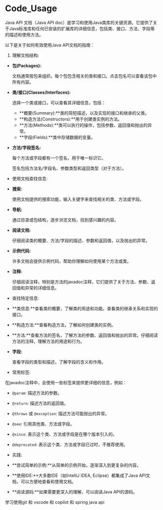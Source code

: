# Code_Usage

Java API 文档（Java API doc）是学习和使用Java类库的关键资源。它提供了关于Java标准库和任何已安装的扩展库的详细信息，包括类、接口、方法、字段等的描述和使用方法。

以下是关于如何有效使用Java API文档的指南：



1. 理解文档结构:



- **包(Packages):**

  文档通常按包来组织。每个包包含相关的类和接口。点击包名可以查看该包中所有内容。

- **类/接口(Classes/Interfaces):**

  选择一个类或接口，可以查看其详细信息，包括：

  - **概要(Summary):**类的简短描述，以及实现的接口和继承的父类。
  - **构造方法(Constructors):**用于创建类实例的方法。
  - **方法(Methods):**类可以执行的操作，包括参数、返回值和抛出的异常。
  - **字段(Fields):**类中存储数据的变量。

- **方法/字段签名:**

  每个方法或字段都有一个签名，用于唯一标识它。

  签名包括方法名/字段名、参数类型和返回类型（对于方法）。

  

- 使用文档查找信息:



- **搜索:**

  使用文档提供的搜索功能，输入关键字来查找相关的类、方法或字段。

- **导航:**

  通过目录或包结构，逐步浏览文档，找到感兴趣的内容。

- **阅读文档:**

  仔细阅读类的概要、方法/字段的描述、参数和返回值，以及抛出的异常。

- **示例代码:**

  许多文档会提供示例代码，帮助你理解如何使用某个方法或类。

- **注释:**

  仔细阅读注释，特别是方法的javadoc注释，它们提供了关于方法、参数、返回值和异常的详细信息。

  

- 查找特定信息:



- **类信息:**查看类的概要，了解类的用途和功能。查看类的继承关系和实现的接口。

- **构造方法:**查看构造方法，了解如何创建类的实例。

- **方法:**查看方法的签名，了解方法的参数、返回值和抛出的异常。仔细阅读方法的注释，理解方法的用途和行为。

- **字段:**

  查看字段的类型和描述，了解字段的含义和作用。

  

- 常用标签:



在javadoc注释中，会使用一些标签来提供更详细的信息，例如：



- `@param`: 描述方法的参数。
- `@return`: 描述方法的返回值。
- `@throws` 或 `@exception`: 描述方法可能抛出的异常。
- `@see`: 引用其他类、方法或字段。
- `@since`: 表示这个类、方法或字段是在哪个版本引入的。
- `@deprecated`: 表示这个类、方法或字段已过时，不推荐使用。
- 实践:



- **尝试简单的示例:**从简单的示例开始，逐渐深入到更复杂的内容。
- **使用IDE:**大多数IDE（如IntelliJ IDEA, Eclipse）都集成了Java API文档，可以方便地查看和使用文档。
- **阅读源码:**如果需要更深入的理解，可以阅读Java API的源码。



学习使用git 和 vscode 和 copilot 和 spring java api 